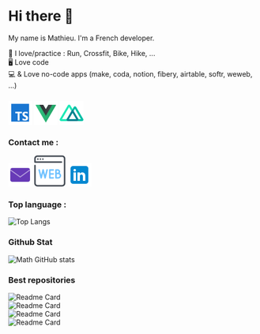 # Hi there 👋

My name is Mathieu. I'm a French developer.

🥇 I love/practice : Run, Crossfit, Bike, Hike, ...
<br/>
🖥️ Love code
<br/>
💻 & Love no-code apps (make, coda, notion, fibery, airtable, softr, weweb, ...) 
<br/>
###
![typeScript](https://github.com/math-dev-24/math-dev-24/blob/main/asset/ts_48.png)
![vueJs](https://github.com/math-dev-24/math-dev-24/blob/main/asset/vue_48.png)
![nuxt](https://github.com/math-dev-24/math-dev-24/blob/main/asset/nuxt_48.png)

### Contact me :
[![ici](https://github.com/math-dev-24/math-dev-24/blob/main/asset/email_48.png)](mailto:mathieu.busse24@gmail.com?subject=contact)
[![image](https://github.com/math-dev-24/math-dev-24/blob/main/asset/web_64.png)](https://mathieu-busse.dev/contact)
[![imageLinkedin](https://github.com/math-dev-24/math-dev-24/blob/main/asset/link_48.png)](www.linkedin.com/in/math-froid-dev)

### Top language : 
![Top Langs](https://github-readme-stats.vercel.app/api/top-langs/?username=math-dev-24&layout=donut&theme=merko)

### Github Stat 

![Math GitHub stats](https://github-readme-stats.vercel.app/api?username=math-dev-24&show_icons=true&theme=merko)

### Best repositories

![Readme Card](https://github-readme-stats.vercel.app/api/pin/?username=math-dev-24&repo=qrcode-generator-vue&theme=gruvbox)
<br />
![Readme Card](https://github-readme-stats.vercel.app/api/pin/?username=math-dev-24&repo=challenge-biblio&theme=gruvbox)
<br />
![Readme Card](https://github-readme-stats.vercel.app/api/pin/?username=math-dev-24&repo=missionSpatialMars&theme=gruvbox)
<br />
![Readme Card](https://github-readme-stats.vercel.app/api/pin/?username=math-dev-24&repo=challenge_memento&theme=gruvbox)
 
